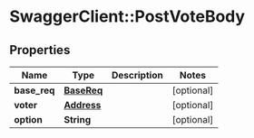 # SwaggerClient::PostVoteBody

## Properties
Name | Type | Description | Notes
------------ | ------------- | ------------- | -------------
**base_req** | [**BaseReq**](BaseReq.md) |  | [optional] 
**voter** | [**Address**](Address.md) |  | [optional] 
**option** | **String** |  | [optional] 


